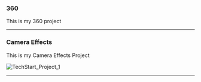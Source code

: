 ### 360

This is my 360 project

<script src="//360.vizor.io/scripts/embed.js" data-vizorurl="https://360.vizor.io/embed/v/y0xed" ></script>

***

### Camera Effects

This is my Camera Effects Project

![TechStart_Project_1](Portfolio/https://github.com/DocHoliday1/DocHoliday1.github.io/blob/master/TechStart%20Project%201.jpg?raw=true "Optional Title")

***
